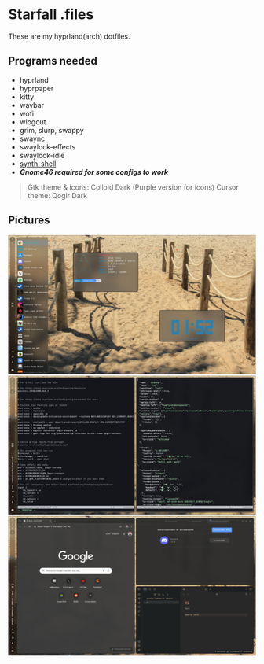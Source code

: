 # Starfall .files
These are my hyprland(arch) dotfiles.

## Programs needed
- hyprland
- hyprpaper
- kitty
- waybar
- wofi
- wlogout
- grim, slurp, swappy
- swaync
- swaylock-effects
- swaylock-idle
- [synth-shell](https://github.com/andresgongora/synth-shell)
- ***Gnome46 required for some configs to work***
> Gtk theme & icons: Colloid Dark (Purple version for icons)
> Cursor theme: Qogir Dark

## Pictures

![](./media/hy.png)
![](./media/nvi.png)
![](./media/cr.png)